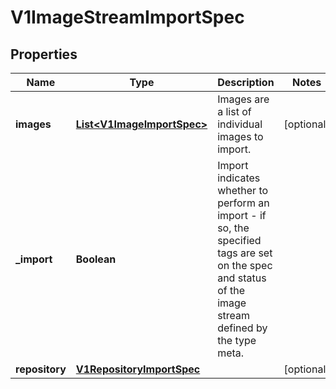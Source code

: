 
# V1ImageStreamImportSpec

## Properties
Name | Type | Description | Notes
------------ | ------------- | ------------- | -------------
**images** | [**List&lt;V1ImageImportSpec&gt;**](V1ImageImportSpec.md) | Images are a list of individual images to import. |  [optional]
**_import** | **Boolean** | Import indicates whether to perform an import - if so, the specified tags are set on the spec and status of the image stream defined by the type meta. | 
**repository** | [**V1RepositoryImportSpec**](V1RepositoryImportSpec.md) |  |  [optional]



